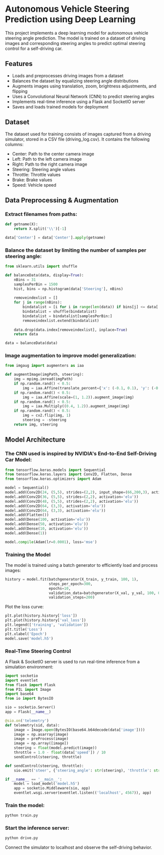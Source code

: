 # Autonomous Vehicle Steering Prediction using Deep Learning

This project implements a deep learning model for autonomous vehicle steering angle prediction. The model is trained on a dataset of driving images and corresponding steering angles to predict optimal steering control for a self-driving car.
## Features
- Loads and preprocesses driving images from a dataset
- Balances the dataset by equalizing steering angle distributions
- Augments images using translation, zoom, brightness adjustments, and flipping
- Uses a Convolutional Neural Network (CNN) to predict steering angles
- Implements real-time inference using a Flask and SocketIO server
- Saves and loads trained models for deployment

## Dataset

The dataset used for training consists of images captured from a driving simulator, stored in a CSV file (driving_log.csv). It contains the following columns:
- Center: Path to the center camera image
- Left: Path to the left camera image
- Right: Path to the right camera image
- Steering: Steering angle values
- Throttle: Throttle values
- Brake: Brake values
- Speed: Vehicle speed

## Data Preprocessing & Augmentation
### Extract filenames from paths:
```python
def getname(X):
    return X.split('\\')[-1]

data['Center'] = data['Center'].apply(getname)
```
### Balance the dataset by limiting the number of samples per steering angle:
```python
from sklearn.utils import shuffle

def balanceData(data, display=True):
    nBins = 31
    samplesPerBin = 1500
    hist, bins = np.histogram(data['Steering'], nBins)
    
    removeindexlist = []
    for j in range(nBins):
        bindatalist = [i for i in range(len(data)) if bins[j] <= data['Steering'][i] <= bins[j+1]]
        bindatalist = shuffle(bindatalist)
        bindatalist = bindatalist[samplesPerBin:]
        removeindexlist.extend(bindatalist)
    
    data.drop(data.index[removeindexlist], inplace=True)
    return data

data = balanceData(data)
```
### Image augmentation to improve model generalization:
```python
from imgaug import augmenters as iaa

def augmentImage(imgPath, steering):
    img = mpimg.imread(imgPath)
    if np.random.rand() < 0.5:
        img = iaa.Affine(translate_percent={'x': (-0.1, 0.1), 'y': (-0.1, 0.1)}).augment_image(img)
    if np.random.rand() < 0.5:
        img = iaa.Affine(scale=(1, 1.2)).augment_image(img)
    if np.random.rand() < 0.5:
        img = iaa.Multiply((0.4, 1.2)).augment_image(img)
    if np.random.rand() < 0.5:
        img = cv2.flip(img, 1)
        steering = -steering
    return img, steering
```
## Model Architecture
### The CNN used is inspired by NVIDIA's End-to-End Self-Driving Car Model:
```python
from tensorflow.keras.models import Sequential
from tensorflow.keras.layers import Conv2D, Flatten, Dense
from tensorflow.keras.optimizers import Adam

model = Sequential()
model.add(Conv2D(24, (5,5), strides=(2,2), input_shape=(66,200,3), activation='elu'))
model.add(Conv2D(36, (5,5), strides=(2,2), activation='elu'))
model.add(Conv2D(48, (5,5), strides=(2,2), activation='elu'))
model.add(Conv2D(64, (3,3), activation='elu'))
model.add(Conv2D(64, (3,3), activation='elu'))
model.add(Flatten())
model.add(Dense(100, activation='elu'))
model.add(Dense(50, activation='elu'))
model.add(Dense(10, activation='elu'))
model.add(Dense(1))

model.compile(Adam(lr=0.0001), loss='mse')
```
### Training the Model
The model is trained using a batch generator to efficiently load and process images:
```python
history = model.fit(batchgenerator(X_train, y_train, 100, 1),
                    steps_per_epoch=300,
                    epochs=10,
                    validation_data=batchgenerator(X_val, y_val, 100, 0),
                    validation_steps=200)
```
Plot the loss curve:
```python
plt.plot(history.history['loss'])
plt.plot(history.history['val_loss'])
plt.legend(['training', 'validation'])
plt.title('Loss')
plt.xlabel('Epoch')
model.save('model.h5')
```
### Real-Time Steering Control
A Flask & SocketIO server is used to run real-time inference from a simulation environment:
```python
import socketio
import eventlet
from flask import Flask
from PIL import Image
import base64
from io import BytesIO

sio = socketio.Server()
app = Flask(__name__)

@sio.on('telemetry')
def telemetry(sid, data):
    image = Image.open(BytesIO(base64.b64decode(data['image'])))
    image = np.asarray(image)
    image = preProcess(image)
    image = np.array([image])
    steering = float(model.predict(image))
    throttle = 1.0 - float(data['speed']) / 10
    sendControl(steering, throttle)

def sendControl(steering, throttle):
    sio.emit('steer', {'steering_angle': str(steering), 'throttle': str(throttle)})

if __name__ == '__main__':
    model = load_model('model.h5')
    app = socketio.Middleware(sio, app)
    eventlet.wsgi.server(eventlet.listen(('localhost', 4567)), app)
```
### Train the model: 
```python
python train.py
```
### Start the inference server:
```python
python drive.py
```
Connect the simulator to localhost and observe the self-driving behavior.









